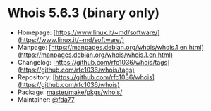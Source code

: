 # Whois 5.6.3 (binary only)
  - Homepage: [https://www.linux.it/~md/software/](https://www.linux.it/~md/software/)
  - Manpage: [https://manpages.debian.org/whois/whois.1.en.html](https://manpages.debian.org/whois/whois.1.en.html)
  - Changelog: [https://github.com/rfc1036/whois/tags](https://github.com/rfc1036/whois/tags)
  - Repository: [https://github.com/rfc1036/whois](https://github.com/rfc1036/whois)
  - Package: [master/make/pkgs/whois/](https://github.com/Freetz-NG/freetz-ng/tree/master/make/pkgs/whois/)
  - Maintainer: [@fda77](https://github.com/fda77)

